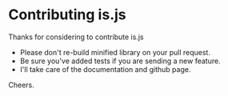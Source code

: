 Contributing is.js
==================

Thanks for considering to contribute is.js

- Please don't re-build minified library on your pull request.
- Be sure you've added tests if you are sending a new feature.
- I'll take care of the documentation and github page.

Cheers.
